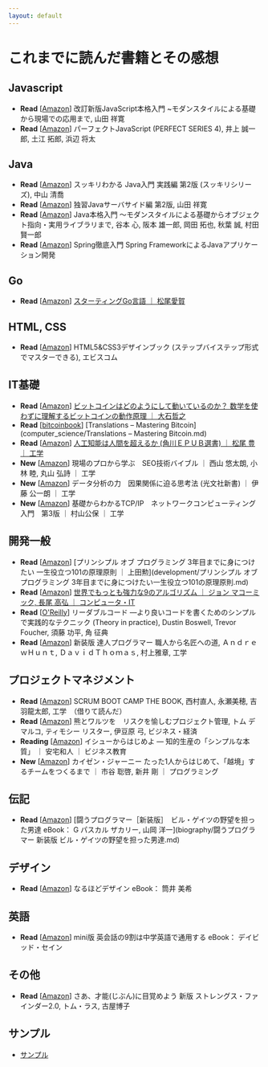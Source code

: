 ```yaml
---
layout: default
---
```


# これまでに読んだ書籍とその感想

## Javascript

 - **Read** [[Amazon](https://www.amazon.co.jp/gp/product/477418411X/ref=oh_aui_detailpage_o01_s00?ie=UTF8&psc=1)] 改訂新版JavaScript本格入門 ~モダンスタイルによる基礎から現場での応用まで, 山田 祥寛
 - **Read** [[Amazon](https://www.amazon.co.jp/gp/product/477414813X/ref=oh_aui_detailpage_o07_s00?ie=UTF8&psc=1)] パーフェクトJavaScript (PERFECT SERIES 4), 井上 誠一郎, 土江 拓郎, 浜辺 将太

## Java

 - **Read** [[Amazon](https://www.amazon.co.jp/gp/product/4844336770/ref=oh_aui_detailpage_o04_s00?ie=UTF8&psc=1)] スッキリわかる Java入門 実践編 第2版 (スッキリシリーズ), 中山 清喬
 - **Read** [[Amazon](https://www.amazon.co.jp/gp/product/4798130494/ref=oh_aui_detailpage_o02_s00?ie=UTF8&psc=1)] 独習Javaサーバサイド編 第2版, 山田 祥寛
 - **Read** [[Amazon](https://www.amazon.co.jp/gp/product/B071D8RYR5/ref=oh_aui_d_detailpage_o00_?ie=UTF8&psc=1)] Java本格入門 ～モダンスタイルによる基礎からオブジェクト指向・実用ライブラリまで, 谷本 心, 阪本 雄一郎, 岡田 拓也, 秋葉 誠, 村田 賢一郎
 - **Read** [[Amazon](https://www.amazon.co.jp/gp/product/B01IEWNLBU/ref=oh_aui_d_detailpage_o01_?ie=UTF8&psc=1)] Spring徹底入門 Spring FrameworkによるJavaアプリケーション開発

## Go

 - **Read** [[Amazon](https://www.amazon.co.jp/gp/product/B01FH3KRTI/ref=oh_aui_d_detailpage_o01_?ie=UTF8&psc=1)] [スターティングGo言語 ｜ 松尾愛賀](programming_language/スターティングGo言語.md)

## HTML, CSS

 - **Read** [[Amazon](https://www.amazon.co.jp/dp/4883379647/ref=cm_sw_r_cp_ep_dp_W5qGBbHWJAYKN)] HTML5&CSS3デザインブック (ステップバイステップ形式でマスターできる), エビスコム

## IT基礎

 - **Read** [[Amazon](https://www.amazon.co.jp/dp/B00IXF2SVS/ref=cm_sw_r_cp_ep_dp_66qGBbEN6V06Y)] [ビットコインはどのようにして動いているのか？ 数学を使わずに理解するビットコインの動作原理 ｜ 大石哲之](computer_science/ビットコインはどのようにして動いているのか数学を使わずに理解するビットコインの動作原理.md)
 - **Read** [[bitcoinbook](https://bitcoinbook.info/translations-of-mastering-bitcoin/)] [Translations – Mastering Bitcoin](computer_science/Translations – Mastering Bitcoin.md)
 - **Read** [[Amazon](https://www.amazon.co.jp/gp/product/B00UAAK07S/ref=oh_aui_d_detailpage_o07_?ie=UTF8&psc=1)] [人工知能は人間を超えるか (角川ＥＰＵＢ選書) ｜ 松尾 豊 ｜ 工学](computer_science/人工知能は人間を超えるか.md)
 - **New** [[Amazon](https://www.amazon.co.jp/gp/product/B07FMR3GD6/ref=oh_aui_d_detailpage_o03_?ie=UTF8&psc=1)] 現場のプロから学ぶ　SEO技術バイブル ｜ 西山 悠太朗, 小林 睦, 丸山 弘詩 ｜ 工学
 - **New** [[Amazon](https://www.amazon.co.jp/gp/product/B071CD9CMP/ref=oh_aui_d_detailpage_o02_?ie=UTF8&psc=1)] データ分析の力　因果関係に迫る思考法 (光文社新書) ｜ 伊藤 公一朗 ｜ 工学
 - **New** [[Amazon](https://www.amazon.co.jp/gp/product/B00U7A661U/ref=oh_aui_d_detailpage_o00_?ie=UTF8&psc=1)] 基礎からわかるTCP/IP　ネットワークコンピューティング入門　第3版 ｜ 村山公保 ｜ 工学

## 開発一般

 - **Read** [[Amazon](https://www.amazon.co.jp/gp/product/B071V7MY82/ref=oh_aui_d_detailpage_o02_?ie=UTF8&psc=1)] [プリンシプル オブ プログラミング 3年目までに身につけたい 一生役立つ101の原理原則 ｜ 上田勲](development/プリンシプル オブ プログラミング 3年目までに身につけたい一生役立つ101の原理原則.md)
 - **Read** [[Amazon](https://www.amazon.co.jp/gp/product/B00FR78X64/ref=oh_aui_d_detailpage_o05_?ie=UTF8&psc=1)] [世界でもっとも強力な9のアルゴリズム ｜ ジョン マコーミック, 長尾 高弘 ｜ コンピュータ・IT](development/世界でもっとも強力な9のアルゴリズム.md)
 - **Read** [[O'Reilly](https://www.oreilly.co.jp/books/9784873115658/)] リーダブルコード ―より良いコードを書くためのシンプルで実践的なテクニック (Theory in practice), Dustin Boswell, Trevor Foucher, 須藤 功平, 角 征典
 - **Read** [[Amazon](https://www.amazon.co.jp/gp/product/B06W567M44/ref=oh_aui_d_detailpage_o06_?ie=UTF8&psc=1)] 新装版 達人プログラマー 職人から名匠への道, ＡｎｄｒｅｗＨｕｎｔ, ＤａｖｉｄＴｈｏｍａｓ, 村上雅章, 工学

## プロジェクトマネジメント

 - **Read** [[Amazon](https://www.amazon.co.jp/dp/B00DIM6BMI/ref=dp-kindle-redirect?_encoding=UTF8&btkr=1)] SCRUM BOOT CAMP THE BOOK, 西村直人, 永瀬美穂, 吉羽龍太郎, 工学　（借りて読んだ）
 - **Read** [[Amazon](https://www.amazon.co.jp/gp/product/B00F4QOMWM/ref=oh_aui_d_detailpage_o01_?ie=UTF8&psc=1)] 熊とワルツを　リスクを愉しむプロジェクト管理, トム デマルコ, ティモシー リスター, 伊豆原 弓, ビジネス・経済    
 - **Reading** [[Amazon](https://www.amazon.co.jp/gp/product/B00MTL340G/ref=oh_aui_d_detailpage_o02_?ie=UTF8&psc=1)] イシューからはじめよ ― 知的生産の「シンプルな本質」 ｜ 安宅和人 ｜ ビジネス教育
 - **New** [[Amazon](https://www.amazon.co.jp/gp/product/B078HZKLMB/ref=oh_aui_d_detailpage_o01_?ie=UTF8&psc=1)] カイゼン・ジャーニー たった1人からはじめて、「越境」するチームをつくるまで ｜ 市谷 聡啓, 新井 剛 ｜ プログラミング

## 伝記

 - **Read** [[Amazon](https://www.amazon.co.jp/gp/product/B00GSHI04M/ref=oh_aui_d_detailpage_o06_?ie=UTF8&psc=1)] [闘うプログラマー［新装版］　ビル・ゲイツの野望を担った男達 eBook： G パスカル ザカリー, 山岡 洋一](biography/闘うプログラマー 新装版 ビル・ゲイツの野望を担った男達.md)

## デザイン

 - **Read** [[Amazon](https://www.amazon.co.jp/gp/product/B012VJNW6Q/ref=oh_aui_d_detailpage_o03_?ie=UTF8&psc=1)] なるほどデザイン eBook： 筒井 美希

## 英語

 - **Read** [[Amazon](https://www.amazon.co.jp/gp/product/B00DJ2MQ4E/ref=oh_aui_d_detailpage_o02_?ie=UTF8&psc=1)] mini版 英会話の9割は中学英語で通用する eBook： デイビッド・セイン

## その他

 - **Read** [[Amazon](https://www.amazon.co.jp/gp/product/4532321433/ref=oh_aui_detailpage_o05_s00?ie=UTF8&psc=1)] さあ、才能(じぶん)に目覚めよう 新版 ストレングス・ファインダー2.0, トム・ラス, 古屋博子

## サンプル

 - [サンプル](../sample/sample.html)
